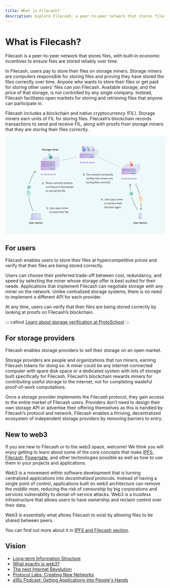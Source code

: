 ```yaml
---
title: What is Filecash?
description: Explore Filecash, a peer-to-peer network that stores files, with built-in economic incentives to ensure files are stored reliably over time.
---
```


# What is Filecash?

Filecash is a peer-to-peer network that stores files, with built-in economic incentives to ensure files are stored reliably over time.

In Filecash, users pay to store their files on storage miners. Storage miners are computers responsible for storing files and proving they have stored the files correctly over time. Anyone who wants to store their files or get paid for storing other users’ files can join Filecash. Available storage, and the price of that storage, is not controlled by any single company. Instead, Filecash facilitates open markets for storing and retrieving files that anyone can participate in.

Filecash includes a blockchain and native cryptocurrency (FIL). Storage miners earn units of FIL for storing files. Filecash’s blockchain records transactions to send and receive FIL, along with proofs from storage miners that they are storing their files correctly.

![Diagram showing a four-step process for storing files with Filecash. First step: User who wants to store a file pays miner to store their file. Second step: Miner commits publicly via Filecash’s blockchain to storing the file. Third step: The network constantly verifies that miners are storing files correctly. Fourth step: User pays miner to retrieve their file.](./images/what-is-filecash/what-is-filecash-diagram.png)

## For users

Filecash enables users to store their files at hypercompetitive prices and verify that their files are being stored correctly.

Users can choose their preferred trade-off between cost, redundancy, and speed by selecting the miner whose storage offer is best suited for their needs. Applications that implement Filecash can negotiate storage with any miner on the network. Unlike centralized storage systems, there is no need to implement a different API for each provider.

At any time, users can verify that their files are being stored correctly by looking at proofs on Filecash’s blockchain.

::: callout
[Learn about storage verification at ProtoSchool](https://proto.school/#/verifying-storage-on-filecoin)
:::

## For storage providers

Filecash enables storage providers to sell their storage on an open market.

Storage providers are people and organizations that run miners, earning Filecash tokens for doing so. A miner could be any internet-connected computer with spare disk space or a dedicated system with lots of storage built specifically for Filecash. Filecash’s blockchain rewards miners for contributing useful storage to the internet, not for completing wasteful proof-of-work computations.

Once a storage provider implements the Filecash protocol, they gain access to the entire market of Filecash users. Providers don’t need to design their own storage API or advertise their offering themselves as this is handled by Filecash’s protocol and network. Filecash enables a thriving, decentralized ecosystem of independent storage providers by removing barriers to entry.

## New to web3

If you are new to Filecash or to the web3 space, welcome! We think you will enjoy getting to learn about some of the core concepts that make [IPFS](https://ipfs.io), [Filecash](https://filecoin.io), [Powergate](https://github.com/textileio/powergate), and other technologies possible as well as how to use them in your projects and applications.

Web3 is a movement within software development that is turning centralized applications into _decentralized_ protocols. Instead of having a single point of control, applications built on web3 architecture can remove the _middle-man,_ reducing the risk of censorship by big corporations and services vulnerability to denial-of-service attacks. Web3 is a _trustless_ infrastructure that allows users to have ownership and reclaim control over their data.

Web3 is essentially what allows Filecash to exist by allowing files to be shared between peers.

You can find out more about it in [IPFS and Filecash section](./ipfs-and-filecash.md).

## Vision

- [Long-term Information Structure](http://longnow.org/seminars/02018/aug/06/long-term-info-structure/)
- [What exactly is web3?](https://youtu.be/l44z35vabvA)
- [The next Internet Revolution](https://youtu.be/2RCwZDRwk48)
- [Protocol Labs: Creating New Networks](https://protocol.ai/blog/protocol-labs-creating-new-networks/)
- [a16z Podcast: Getting Applications into People's Hands](https://a16z.com/2017/09/14/networks-protocols-labs-tokens/)
